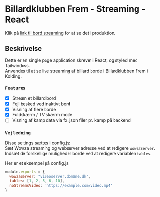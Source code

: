 # Billardklubben Frem - Streaming - React
Klik på [link til bord streaming](https://bk-frem.dk/streaming) for at se det i produktion.

## Beskrivelse
Dette er en single page application skrevet i React, og styled med Tailwindcss.\
Anvendes til at se live streaming af billard borde i Billardklubben Frem i Kolding.

### `Features`
- [x] Stream et billard bord
- [x] Fejl besked ved inaktivt bord
- [x] Visning af flere borde
- [x] Fuldskærm / TV skærm mode
- [ ] Visning af kamp data via fx. json filer pr. kamp på backend

### `Vejledning`
Disse settings sættes i config.js:\
Sæt Wowza streaming og webserver adresse ved at redigere `wowzaServer`.\
Indsæt de forskellige muligheder borde ved at redigere variablen `tables`.

Her er et eksempel på config.js:
```javascript
module.exports = {
  wowzaServer: "videoserver.domæne.dk",
  tables: [1, 2, 5, 6, 10],
  noStreamsVideo: 'https://example.com/video.mp4'
}
```